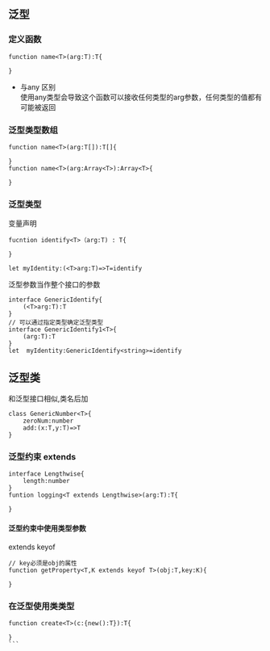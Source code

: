 ## 泛型 
### 定义函数
```
function name<T>(arg:T):T{
    
}
```
- 与any 区别  
使用any类型会导致这个函数可以接收任何类型的arg参数，任何类型的值都有可能被返回

### 泛型类型数组
```
function name<T>(arg:T[]):T[]{
    
}
function name<T>(arg:Array<T>):Array<T>{
    
}
```
### 泛型类型
变量声明
```
fucntion identify<T>（arg:T) : T{
    
}

let myIdentity:(<T>arg:T)=>T=identify
```
泛型参数当作整个接口的参数
```
interface GenericIdentify{
    (<T>arg:T):T
}
// 可以通过指定类型确定泛型类型
interface GenericIdentify1<T>{
    (arg:T):T
}
let  myIdentity:GenericIdentify<string>=identify
```
## 泛型类
和泛型接口相似,类名后加<T>
```
class GenericNumber<T>{
    zeroNum:number
    add:(x:T,y:T)=>T
}
```
### 泛型约束 extends
```
interface Lengthwise{
    length:number
}
funtion logging<T extends Lengthwise>(arg:T):T{
    
}
```
#### 泛型约束中使用类型参数
extends keyof
```
// key必须是obj的属性
function getProperty<T,K extends keyof T>(obj:T,key:K){
    
}

```

### 在泛型使用类类型
````
function create<T>(c:{new():T}):T{
    
}
```